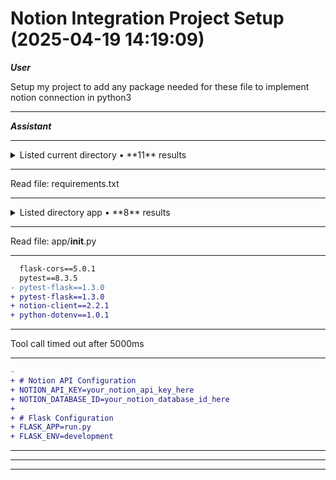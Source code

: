 <!-- Generated by SpecStory -->

# Notion Integration Project Setup (2025-04-19 14:19:09)

_**User**_

Setup my project to add any package needed for these file to implement notion connection in python3

---

_**Assistant**_



---

<details>
            <summary>Listed current directory • **11** results</summary>
        
| Name |
|-------|
| 📄 `README.md` |
| 📄 `requirements.txt` |
| 📁 `.cursor` |
| 📁 `app` |
| 📄 `.cursorindexingignore` |
| 📁 `.specstory` |
| 📄 `app.db` |
| 📄 `.DS_Store` |
| 📄 `run.py` |
| 📁 `Contracts` |
| 📁 `venv` |

</details>

---

Read file: requirements.txt

---

<details>
            <summary>Listed directory app • **8** results</summary>
        
| Name |
|-------|
| 📁 `api` |
| 📁 `services` |
| 📁 `src` |
| 📁 `tests` |
| 📁 `models` |
| 📁 `config` |
| 📁 `__pycache__` |
| 📄 `__init__.py` |

</details>

---

Read file: app/__init__.py

---

```diff
  flask-cors==5.0.1
  pytest==8.3.5
- pytest-flask==1.3.0 
+ pytest-flask==1.3.0
+ notion-client==2.2.1
+ python-dotenv==1.0.1 
```

---

Tool call timed out after 5000ms

---

```diff
- 
+ # Notion API Configuration
+ NOTION_API_KEY=your_notion_api_key_here
+ NOTION_DATABASE_ID=your_notion_database_id_here
+ 
+ # Flask Configuration
+ FLASK_APP=run.py
+ FLASK_ENV=development 
```

---



---



---


